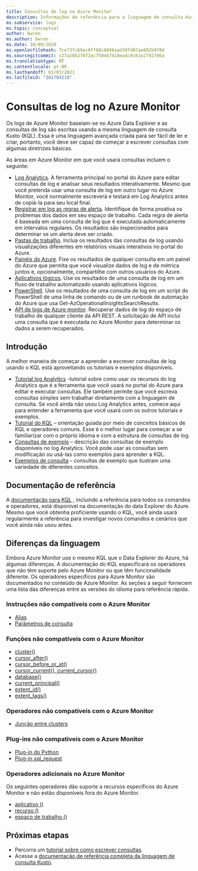 ```yaml
---
title: Consultas de log no Azure Monitor
description: Informações de referência para a linguagem de consulta Kusto usada pelo Azure Monitor. Inclui elementos adicionais específicos ao Azure Monitor e elementos sem suporte às consultas do Azure Monitor.
ms.subservice: logs
ms.topic: conceptual
author: bwren
ms.author: bwren
ms.date: 10/09/2020
ms.openlocfilehash: 7ce73fc69ac0ff88c6048aad39fd07ae802b978d
ms.sourcegitcommit: c27a20b278f2ac758447418ea4c8c61e27927d6a
ms.translationtype: MT
ms.contentlocale: pt-BR
ms.lasthandoff: 03/03/2021
ms.locfileid: "101704218"
---
```

# <a name="log-queries-in-azure-monitor"></a>Consultas de log no Azure Monitor
Os logs de Azure Monitor baseiam-se no Azure Data Explorer e as consultas de log são escritas usando a mesma linguagem de consulta Kusto (KQL). Essa é uma linguagem avançada criada para ser fácil de ler e criar, portanto, você deve ser capaz de começar a escrever consultas com algumas diretrizes básicas.

As áreas em Azure Monitor em que você usará consultas incluem o seguinte:

- [Log Analytics](../logs/log-analytics-overview.md). A ferramenta principal no portal do Azure para editar consultas de log e analisar seus resultados interativamente. Mesmo que você pretenda usar uma consulta de log em outro lugar no Azure Monitor, você normalmente escreverá e testará em Log Analytics antes de copiá-la para seu local final.
- [Registrar em log as regras de alerta](../alerts/alerts-overview.md). Identifique de forma proativa os problemas dos dados em seu espaço de trabalho.  Cada regra de alerta é baseada em uma consulta de log que é executada automaticamente em intervalos regulares.  Os resultados são inspecionados para determinar se um alerta deve ser criado.
- [Pastas de trabalho](../visualize/workbooks-overview.md). Inclua os resultados das consultas de log usando visualizações diferentes em relatórios visuais interativos no portal do Azure.
- [Painéis do Azure](../visualize/tutorial-logs-dashboards.md). Fixe os resultados de qualquer consulta em um painel do Azure que permita que você visualize dados de log e de métrica juntos e, opcionalmente, compartilhe com outros usuários do Azure.
- [Aplicativos lógicos](../logs/logicapp-flow-connector.md).  Use os resultados de uma consulta de log em um fluxo de trabalho automatizado usando aplicativos lógicos.
- [PowerShell](/powershell/module/az.operationalinsights/get-azoperationalinsightssearchresult). Use os resultados de uma consulta de log em um script do PowerShell de uma linha de comando ou de um runbook de automação do Azure que usa Get-AzOperationalInsightsSearchResults.
- [API de logs de Azure monitor](https://dev.loganalytics.io). Recuperar dados de log do espaço de trabalho de qualquer cliente da API REST.  A solicitação de API inclui uma consulta que é executada no Azure Monitor para determinar os dados a serem recuperados.

## <a name="getting-started"></a>Introdução
A melhor maneira de começar a aprender a escrever consultas de log usando o KQL está aproveitando os tutoriais e exemplos disponíveis.

- [Tutorial log Analytics](./log-analytics-tutorial.md) -tutorial sobre como usar os recursos do log Analytics que é a ferramenta que você usará no portal do Azure para editar e executar consultas. Ele também permite que você escreva consultas simples sem trabalhar diretamente com a linguagem de consulta. Se você ainda não usou Log Analytics antes, comece aqui para entender a ferramenta que você usará com os outros tutoriais e exemplos.
- [Tutorial do KQL](/azure/data-explorer/kusto/query/tutorial?pivots=azuremonitor) – orientação guiada por meio de conceitos básicos de KQL e operadores comuns. Esse é o melhor lugar para começar a se familiarizar com o próprio idioma e com a estrutura de consultas de log. 
- [Consultas de exemplo](../logs/example-queries.md) – descrição das consultas de exemplo disponíveis no log Analytics. Você pode usar as consultas sem modificação ou usá-las como exemplos para aprender a KQL.
- [Exemplos de consulta](/azure/data-explorer/kusto/query/samples?pivots=azuremonitor) – consultas de exemplo que ilustram uma variedade de diferentes conceitos.



## <a name="reference-documentation"></a>Documentação de referência
A [documentação para KQL](/azure/data-explorer/kusto/query/) , incluindo a referência para todos os comandos e operadores, está disponível na documentação do data Explorer do Azure. Mesmo que você obtenha proficiente usando o KQL, você ainda usará regularmente a referência para investigar novos comandos e cenários que você ainda não usou antes.


## <a name="language-differences"></a>Diferenças da linguagem
Embora Azure Monitor use o mesmo KQL que o Data Explorer do Azure, há algumas diferenças. A documentação do KQL especificará os operadores que não têm suporte pelo Azure Monitor ou que têm funcionalidade diferente. Os operadores específicos para Azure Monitor são documentados no conteúdo de Azure Monitor. As seções a seguir fornecem uma lista das diferenças entre as versões do idioma para referência rápida.

### <a name="statements-not-supported-in-azure-monitor"></a>Instruções não compatíveis com o Azure Monitor

* [Alias](/azure/kusto/query/aliasstatement)
* [Parâmetros de consulta](/azure/kusto/query/queryparametersstatement)

### <a name="functions-not-supported-in-azure-monitor"></a>Funções não compatíveis com o Azure Monitor

* [cluster()](/azure/kusto/query/clusterfunction)
* [cursor_after()](/azure/kusto/query/cursorafterfunction)
* [cursor_before_or_at()](/azure/kusto/query/cursorbeforeoratfunction)
* [cursor_current(), current_cursor()](/azure/kusto/query/cursorcurrent)
* [database()](/azure/kusto/query/databasefunction)
* [current_principal()](/azure/kusto/query/current-principalfunction)
* [extent_id()](/azure/kusto/query/extentidfunction)
* [extent_tags()](/azure/kusto/query/extenttagsfunction)

### <a name="operators-not-supported-in-azure-monitor"></a>Operadores não compatíveis com o Azure Monitor

* [Junção entre clusters](/azure/kusto/query/joincrosscluster)

### <a name="plugins-not-supported-in-azure-monitor"></a>Plug-ins não compatíveis com o Azure Monitor

* [Plug-in do Python](/azure/kusto/query/pythonplugin)
* [Plug-in sql_request](/azure/kusto/query/sqlrequestplugin)


### <a name="additional-operators-in-azure-monitor"></a>Operadores adicionais no Azure Monitor
Os seguintes operadores dão suporte a recursos específicos do Azure Monitor e não estão disponíveis fora do Azure Monitor.

* [aplicativo ()](../logs/app-expression.md)
* [recurso ()](./resource-expression.md)
* [espaço de trabalho ()](../logs/workspace-expression.md)

## <a name="next-steps"></a>Próximas etapas
- Percorra um [tutorial sobre como escrever consultas](/azure/data-explorer/kusto/query/tutorial?pivots=azuremonitor).
- Acesse a [documentação de referência completa da linguagem de consulta Kusto](/azure/kusto/query/).